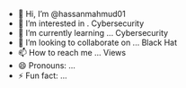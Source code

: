 - 👋 Hi, I’m @hassanmahmud01
- 👀 I’m interested in . Cybersecurity 
- 🌱 I’m currently learning ... Cybersecurity 
- 💞️ I’m looking to collaborate on ... Black Hat
- 📫 How to reach me ... Views
- 😄 Pronouns: ...
- ⚡ Fun fact: ...


<!---
hassanmahmud01/hassanmahmud01 is a ✨ special ✨ repository because its `README.md` (this file) appears on your GitHub profile.
You can click the Preview link to take a look at your changes.
--->
